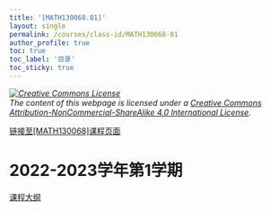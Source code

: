```yaml
---
title: '[MATH130068.01]'
layout: single
permalink: /courses/class-id/MATH130068-01
author_profile: true
toc: true
toc_label: '目录'
toc_sticky: true
---
```


<div class='notice--warning'>
	<p><i><a rel='license' href='http://creativecommons.org/licenses/by-nc-sa/4.0/'><img alt='Creative Commons License' style='border-width:0' src='https://i.creativecommons.org/l/by-nc-sa/4.0/88x31.png' /></a><br /> The content of this webpage is licensed under a <a rel='license' href='http://creativecommons.org/licenses/by-nc-sa/4.0/'>Creative Commons Attribution-NonCommercial-ShareAlike 4.0 International License</a>.</i></p>
</div>

<a href='https://fdu-math.github.io/courses/MATH130068'>链接至[MATH130068]课程页面</a>

# 2022-2023学年第1学期
<a href='https://fdu-math.github.io/courses/syllabus/MATH130068.01-2022-2023-1 (Encrypted).pdf'>课程大纲</a>

